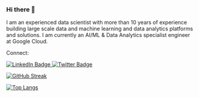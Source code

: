 ### Hi there 👋


I am an experienced data scientist with more than 10 years of experience building large scale data and machine learning and data analytics platforms and solutions. I am currently an AI/ML & Data Analytics specialist engineer at Google Cloud. 

Connect: 
<div id="badges">
  <a href="https://www.linkedin.com/in/nishitp/">
    <img src="https://img.shields.io/badge/LinkedIn-blue?style=for-the-badge&logo=linkedin&logoColor=white" alt="LinkedIn Badge"/>
  </a>
  <a href="https://twitter.com/NishitP0101">
    <img src="https://img.shields.io/badge/Twitter-blue?style=for-the-badge&logo=twitter&logoColor=white" alt="Twitter Badge"/>
  </a>
</div>

[![GitHub Streak](https://github-readme-streak-stats.herokuapp.com/?user=nishitpatel01)](https://git.io/streak-stats)
<br/>

[![Top Langs](https://github-readme-stats.vercel.app/api/top-langs/?username=nishitpatel01&layout=compact)](https://github.com/nishitpatel01/github-readme-stats)

<br/>



<!--
**nishitpatel01/nishitpatel01** is a ✨ _special_ ✨ repository because its `README.md` (this file) appears on your GitHub profile.

<br/>
<img src="https://komarev.com/ghpvc/?username=nishitpatel01&style=flat-square&color=blue" alt=""/>
<br/>

<div align="center">
  <img src="https://media.giphy.com/media/rgzOwma0qMbM3x7Fqi/giphy.gif" width="400" height="250"/>
</div>

<div>
  <img src="https://github.com/devicons/devicon/blob/master/icons/python/python-original.svg" title="Python" alt="Python" width="40" height="40"/>&nbsp;
  <img src="https://github.com/devicons/devicon/blob/master/icons/rstudio/rstudio-original.svg" title="R Studio" alt="R Studio" width="40" height="40"/>&nbsp;
  <img src="https://github.com/devicons/devicon/blob/master/icons/anaconda/anaconda-original-wordmark.svg" title="Anaconda" alt="Anaconda" width="40" height="40"/>&nbsp;
  <img src="https://github.com/devicons/devicon/blob/master/icons/d3js/d3js-original.svg" title="D3" alt="D3.js" width="40" height="40"/>&nbsp;
  <img src="https://github.com/devicons/devicon/blob/master/icons/docker/docker-original.svg" title="Docker" alt="Docker" width="40" height="40"/>&nbsp;
  <img src="https://github.com/devicons/devicon/blob/master/icons/googlecloud/googlecloud-original-wordmark.svg" title="Google Cloud" alt="Google Cloud" width="40" height="40"/>&nbsp;
  <img src="https://github.com/devicons/devicon/blob/master/icons/amazonwebservices/amazonwebservices-original-wordmark.svg" title="AWS" alt="AWS" width="40" height="40"/>&nbsp;
   <img src="https://github.com/devicons/devicon/blob/master/icons/azure/azure-original-wordmark.svg" title="Azure" alt="Azure" width="40" height="40"/>&nbsp;
</div>


Here are some ideas to get you started:

- 🔭 I’m currently working on ...
- 🌱 I’m currently learning ...
- 👯 I’m looking to collaborate on ...
- 🤔 I’m looking for help with ...
- 💬 Ask me about ...
- 📫 How to reach me: ...
- 😄 Pronouns: ...
- ⚡ Fun fact: ...
-->
